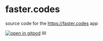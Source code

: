# faster.codes
source code for the https://faster.codes app


[![open in gitpod](https://gitpod.io/button/open-in-gitpod.svg)](https://gitpod.io/from-referrer/)
llll